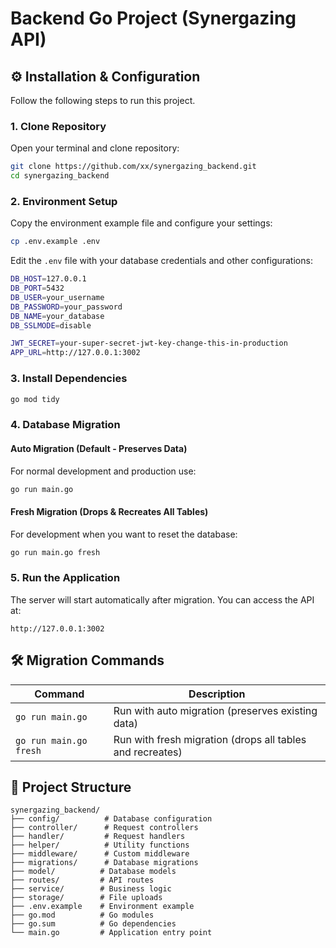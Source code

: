 # Backend Go Project (Synergazing API)

## ⚙️ Installation & Configuration

Follow the following steps to run this project.

### 1. Clone Repository
Open your terminal and clone repository:
```bash
git clone https://github.com/xx/synergazing_backend.git
cd synergazing_backend
```

### 2. Environment Setup
Copy the environment example file and configure your settings:
```bash
cp .env.example .env
```

Edit the `.env` file with your database credentials and other configurations:
```bash
DB_HOST=127.0.0.1
DB_PORT=5432
DB_USER=your_username
DB_PASSWORD=your_password
DB_NAME=your_database
DB_SSLMODE=disable

JWT_SECRET=your-super-secret-jwt-key-change-this-in-production
APP_URL=http://127.0.0.1:3002
```

### 3. Install Dependencies
```bash
go mod tidy
```

### 4. Database Migration

#### Auto Migration (Default - Preserves Data)
For normal development and production use:
```bash
go run main.go
```

#### Fresh Migration (Drops & Recreates All Tables)
For development when you want to reset the database:
```bash
go run main.go fresh
```

### 5. Run the Application
The server will start automatically after migration. You can access the API at:
```
http://127.0.0.1:3002
```

## 🛠️ Migration Commands

| Command | Description |
|---------|-------------|
| `go run main.go` | Run with auto migration (preserves existing data) |
| `go run main.go fresh` | Run with fresh migration (drops all tables and recreates) |

## 📁 Project Structure

```
synergazing_backend/
├── config/          # Database configuration
├── controller/      # Request controllers
├── handler/         # Request handlers
├── helper/          # Utility functions
├── middleware/      # Custom middleware
├── migrations/      # Database migrations
├── model/          # Database models
├── routes/         # API routes
├── service/        # Business logic
├── storage/        # File uploads
├── .env.example    # Environment example
├── go.mod          # Go modules
├── go.sum          # Go dependencies
└── main.go         # Application entry point
```